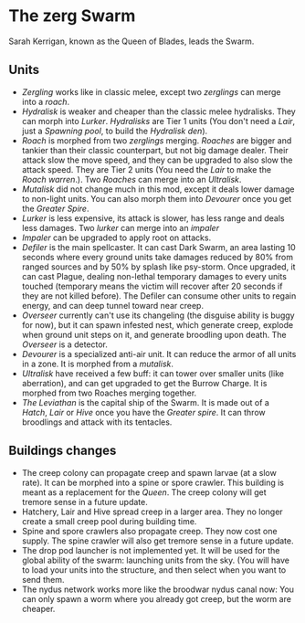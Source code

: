 # The zerg Swarm

Sarah Kerrigan, known as the Queen of Blades, leads the Swarm.

## Units

- *Zergling* works like in classic melee, except two *zerglings* can merge into a *roach*.
- *Hydralisk* is weaker and cheaper than the classic melee hydralisks. They can morph into *Lurker*. *Hydralisks* are Tier 1 units (You don't need a *Lair*, just a *Spawning pool*, to build the *Hydralisk den*).
- *Roach* is morphed from two *zerglings* merging. *Roaches* are bigger and tankier than their classic counterpart, but not big damage dealer. Their attack slow the move speed, and they can be upgraded to also slow the attack speed. They are Tier 2 units (You need the *Lair* to make the *Roach warren*.). Two *Roaches* can merge into an *Ultralisk*.
- *Mutalisk* did not change much in this mod, except it deals lower damage to non-light units. You can also morph them into *Devourer* once you get the *Greater Spire*.
- *Lurker* is less expensive, its attack is slower, has less range and deals less damages. Two *lurker* can merge into an *impaler* 
- *Impaler* can be upgraded to apply root on attacks.
- *Defiler* is the main spellcaster. It can cast Dark Swarm, an area lasting 10 seconds where every ground units take damages reduced by 80% from ranged sources and by 50% by splash like psy-storm. Once upgraded, it can cast Plague, dealing non-lethal temporary damages to every units touched (temporary means the victim will recover after 20 seconds if they are not killed before). The Defiler can consume other units to regain energy, and can deep tunnel toward near creep.
- *Overseer* currently can't use its changeling (the disguise ability is buggy for now), but it can spawn infested nest, which generate creep, explode when ground unit steps on it, and generate broodling upon death. The *Overseer* is a detector.
- *Devourer* is a specialized anti-air unit. It can reduce the armor of all units in a zone. It is morphed from a *mutalisk*.
- *Ultralisk* have received a few buff: it can tower over smaller units (like aberration), and can get upgraded to get the Burrow Charge. It is morphed from two Roaches merging together.
- *The Leviathan* is the capital ship of the Swarm. It is made out of a *Hatch*, *Lair* or *Hive* once you have the *Greater spire*. It can throw broodlings and attack with its tentacles.

## Buildings changes

- The creep colony can propagate creep and spawn larvae (at a slow rate). It can be morphed into a spine or spore crawler. This building is meant as a replacement for the *Queen*. The creep colony will get tremore sense in a future update.
- Hatchery, Lair and Hive spread creep in a larger area. They no longer create a small creep pool during building time.
- Spine and spore crawlers also propagate creep. They now cost one supply. The spine crawler will also get tremore sense in a future update.
- The drop pod launcher is not implemented yet. It will be used for the global ability of the swarm: launching units from the sky. (You will have to load your units into the structure, and then select when you want to send them.
- The nydus network works more like the broodwar nydus canal now: You can only spawn a worm where you already got creep, but the worm are cheaper.
